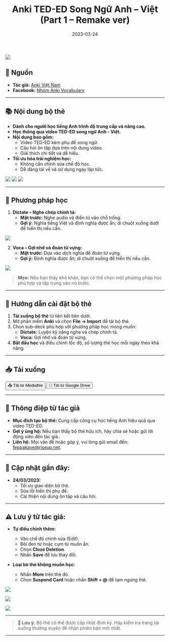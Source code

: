 ﻿---
title: "Anki TED-ED Song Ngữ Anh – Việt (Part 1 – Remake ver)"
slug: "anki-ted-ed-song-ngu-anh-viet-part-1-remake-ver"
date: "2023-03-24"
description: "Bộ thẻ Anki TED-ED Song Ngữ Anh – Việt (Part 1 – Remake ver) giúp cải thiện kỹ năng nghe và từ vựng thông qua các câu chuyện TED-ED."
category: Tiếng Anh
domain: ankivn.com
keywords:
  - ankivn
  - ted-ed
  - bilingual
  - english
  - vietnamese
tags:
  - deck
  - english
---

![](../../static/images/Pasted%20image%2020250108144444.png)

<!--truncate-->

## 📌 **Nguồn**  
- **Tác giả:** [Anki Việt Nam](https://ankivn.com/bo-the/ngoai-ngu/tieng-anh/anki-ted-ed-song-ngu-anh-viet-part-1-remake-ver/)  
- **Facebook:** [Nhóm Anki Vocabulary](https://www.facebook.com/groups/ankivocabulary/posts/1377826669643653)  

---

## 📚 **Nội dung bộ thẻ**  

- **Dành cho người học tiếng Anh trình độ trung cấp và nâng cao.**  
- **Học thông qua video TED-ED song ngữ Anh - Việt.**  
- **Nội dung bao gồm:**  
   - Video TED-ED kèm phụ đề song ngữ.  
   - Câu hỏi ôn tập dựa trên nội dung video.  
   - Giải thích chi tiết và dễ hiểu.  
- **Tối ưu hóa trải nghiệm học:**  
   - Không cần chỉnh sửa chế độ học.  
   - Dễ dàng tải về và sử dụng ngay lập tức.  

![](../../static/images/Pasted%20image%2020250108144524.png)
![](../../static/images/Pasted%20image%2020250108144530.png)
![](../../static/images/Pasted%20image%2020250108144537.png)

---

## 📝 **Phương pháp học**  

1. **Dictate – Nghe chép chính tả:**  
   - **Mặt trước:** Nghe audio và điền từ vào chỗ trống.  
   - **Gợi ý:** Nghĩa tiếng Việt và định nghĩa được ẩn; di chuột xuống dưới để hiển thị nếu cần.  

![](../../static/images/Pasted%20image%2020250108144604.png)

2. **Voca – Gợi nhớ và đoán từ vựng:**  
   - **Mặt trước:** Dựa vào dịch nghĩa để đoán từ vựng.  
   - **Gợi ý:** Định nghĩa được ẩn; di chuột xuống để hiển thị nếu cần.  

![](../../static/images/Pasted%20image%2020250108144809.png)

> **Mẹo:** Nếu bạn thấy khó khăn, bạn có thể chọn một phương pháp học phù hợp và tập trung vào nó trước.  

---

## 🔄 **Hướng dẫn cài đặt bộ thẻ**  

1. **Tải xuống bộ thẻ** từ liên kết bên dưới.  
2. Mở phần mềm **Anki** và chọn **File → Import** để tải bộ thẻ.  
3. Chọn sub-deck phù hợp với phương pháp học mong muốn:  
   - **Dictate:** Luyện kỹ năng nghe và chép chính tả.  
   - **Voca:** Gợi nhớ và đoán từ vựng.  
4. **Bắt đầu học** và điều chỉnh tốc độ, số lượng thẻ học mỗi ngày theo khả năng.  

---

## 📥 **Tải xuống**

<div style={{ display: 'flex', justifyContent: 'left', gap: '20px' }}>
  <a href="https://www.mediafire.com/file/s0jxm7ta2ggb9yl/TED-ED+Part+1.apkg/file" target="_blank">
    <button class="buttonPrimary" type="button">📥 Tải từ Mediafire</button>
  </a>
  <a href="https://drive.google.com/file/d/1-nVCmumdPwBYY0i0BWqsy2WqmTeiH49u/view?usp=drive_link" target="_blank">
    <button class="buttonPrimary" type="button">📁 Tải từ Google Drive</button>
  </a>
</div>

---

## 💌 **Thông điệp từ tác giả**  

- **Mục đích tạo bộ thẻ:** Cung cấp công cụ học tiếng Anh hiệu quả qua video TED-ED.  
- **Gợi ý ủng hộ:** Nếu bạn thấy bộ thẻ hữu ích, hãy chia sẻ hoặc gửi lời động viên đến tác giả.  
- **Liên hệ:** Mọi vấn đề hoặc góp ý, vui lòng gửi email đến: [feppakaye@riseup.net](mailto:feppakaye@riseup.net).  

---

## 📝 **Cập nhật gần đây:**  

- **24/03/2023:**  
   - Tối ưu giao diện bộ thẻ.  
   - Sửa lỗi hiển thị phụ đề.  
   - Cải thiện nội dung ôn tập và câu hỏi.  

---

## ⚠️ **Lưu ý từ tác giả:**  

- **Tự điều chỉnh thêm:**  
   - Vào chế độ chỉnh sửa (Edit).  
   - Bôi đen từ hoặc cụm từ muốn ẩn.  
   - Chọn **Cloze Deletion**.  
   - Nhấn **Save** để lưu thay đổi.  

- **Loại bỏ thẻ không muốn học:**  
   - Nhấn **More** trên thẻ đó.  
   - Chọn **Suspend Card** hoặc nhấn **Shift + @** để tạm ngưng thẻ.  

![](../../static/images/Pasted%20image%2020250108145101.png)

![](../../static/images/Pasted%20image%2020250108145112.png)

![](../../static/images/Pasted%20image%2020250108145120.png)

---

> **📌 Lưu ý:** Bộ thẻ có thể được cập nhật định kỳ. Hãy kiểm tra trang tải xuống thường xuyên để nhận phiên bản mới nhất.

---
